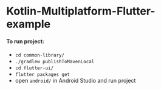 # Kotlin-Multiplatform-Flutter-example

#### To run project:

- `cd common-library/`
- `./gradlew publishToMavenLocal`
- `cd flutter-ui/`
- `flutter packages get`
- open `android/` in Android Studio and run project